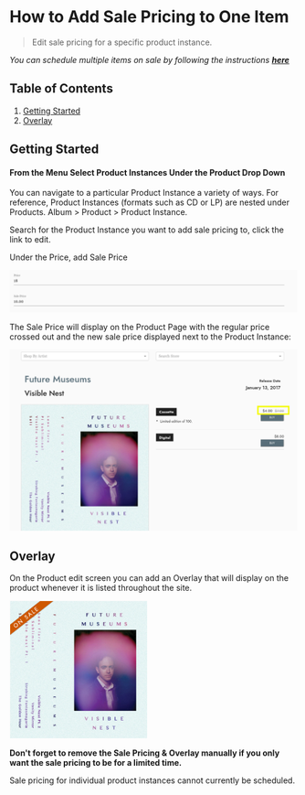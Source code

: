 # How to Add Sale Pricing to One Item 
> Edit sale pricing for a specific product instance.

*You can schedule multiple items on sale by following the instructions **[here](sale.md)***

## Table of Contents
1. [Getting Started](#getting-started)
2. [Overlay](#overlay)

## Getting Started 
#### From the Menu Select Product Instances Under the Product Drop Down

You can navigate to a particular Product Instance a variety of ways. For reference, Product Instances (formats such as CD or LP) are nested under Products. Album > Product > Product Instance.

Search for the Product Instance you want to add sale pricing to, click the link to edit. 

Under the Price, add Sale Price

![](views/sale_price.png)

The Sale Price will display on the Product Page with the regular price crossed out and the new sale price displayed next to the Product Instance: 

![](views/sale_pricing.png)

## Overlay 

On the Product edit screen you can add an Overlay that will display on the product whenever it is listed throughout the site. 

![](views/sale_overlay.png)

**Don't forget to remove the Sale Pricing & Overlay manually if you only want the sale pricing to be for a limited time.** 

Sale pricing for individual product instances cannot currently be scheduled. 